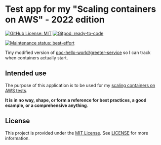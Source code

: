 # Test app for my "Scaling containers on AWS" - 2022 edition

[![GitHub License: MIT](https://img.shields.io/badge/License-MIT-blue?style=flat-square)](https://opensource.org/licenses/MIT)
[![Gitpod: ready-to-code](https://img.shields.io/badge/Gitpod-ready--to--code-blue?logo=gitpod&style=flat-square)](https://gitpod.io/#https://github.com/Vlaaaaaaad/temp-app-scaling-container-2022)

[![Maintenance status: best-effort](https://img.shields.io/badge/Maintained%3F-no-red?style=flat-square)](https://github.com/vlaaaaaaad)

Tiny modified version of [poc-hello-world/greeter-service](https://github.com/poc-hello-world/greeter-service) so I can track when containers actually start.

## Intended use

The purpose of this application is to be used for my [scaling containers on AWS tests](https://www.vladionescu.me/posts/scaling-containers-on-aws/).

**It is in no way, shape, or form a reference for best practices, a good example, or a comprehensive anything**.

## License

This project is provided under the [MIT License](https://opensource.org/licenses/MIT). See [LICENSE](./LICENSE) for more information.
